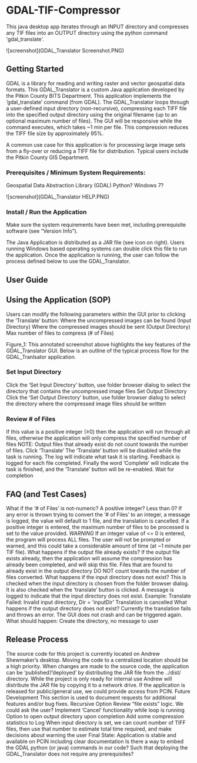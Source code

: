 # GDAL-TIF-Compressor
This java desktop app iterates through an INPUT directory and compresses any TIF files into an OUTPUT directory using the python command 'gdal_translate'.

![screenshot](GDAL_Translator Screenshot.PNG)

## Getting Started
GDAL is a library for reading and writing raster and vector geospatial data formats. This GDAL_Translator is a custom Java application developed by the Pitkin County BITS Department. This application implements the ‘gdal_translate’ command (from GDAL). The GDAL_Translator loops through a user-defined input directory (non-recursive), compressing each TIFF file into the specified output directory using the original filename (up to an optional maximum number of files). The GUI will be responsive while the command executes, which takes ~1 min per file.  This compression reduces the TIFF file size by approximately 95%.

A common use case for this application is for processing large image sets from a fly-over or reducing a TIFF file for distribution.   Typical users include the Pitkin County GIS Department.

### Prerequisites / Minimum System Requirements:
  Geospatial Data Abstraction Library (GDAL)
  Python?
  Windows 7?

![screenshot](GDAL_Translator HELP.PNG)

### Install / Run the Application
Make sure the system requirements have been met, including prerequisite software (see “Version Info”).

The Java Application is distributed as a JAR file (see icon on right). Users running Windows based operating systems can double click this file to run the application. Once the application is running, the user can follow the process defined below to use the GDAL_Translator.


## User Guide

## Using the Application (SOP)
Users can modify the following parameters within the GUI prior to clicking the ‘Translate’ button:
Where the uncompressed images can be found (Input Directory)
Where the compressed images should be sent (Output Directory)
Max number of files to compress (# of Files)

Figure_1: This annotated screenshot above highlights the key features of the GDAL_Translator GUI. Below is an outline of the typical process flow for the GDAL_Tranlsator application.

### Set Input Directory
Click the ‘Set Input Directory’ button, use folder browser dialog to select the directory that contains the uncompressed image files
Set Output Directory
Click the ‘Set Output Directory’ button, use folder browser dialog to select the directory where the compressed image files should be written
### Review # of Files
If this value is a positive integer (≥0) then the application will run through all files, otherwise the application will only compress the specified number of files
NOTE: Output files that already exist do not count towards the number of files.
Click ‘Translate’
The ‘Translate’ button will be disabled while the task is running.
The log will indicate what task it is starting.
Feedback is logged for each file completed.
Finally the word ‘Complete’ will indicate the task is finished, and the ‘Translate’ button will be re-enabled.
Wait for completion



## FAQ (and Test Cases)
What if the ‘# of Files’ is not-numeric? A positive integer? Less than 0?
If any error is thrown trying to convert the ‘# of Files’ to an integer, a message is logged, the value will default to 1 file, and the translation is cancelled.
If a positive integer is entered, the maximum number of files to be processed is set to the value provided.
*WARNING* If an integer value of <= 0 is entered, the program will process ALL files. The user will not be prompted or warned, and this could take a considerable amount of time (at ~1 minute per TIF file).
What happens if the output file already exists?
If the output file exists already, then the application will assume the compression has already been completed, and will skip this file.
Files that are found to already exist in the output directory DO NOT count towards the number of files converted.
What happens if the input directory does not exist?
This is checked when the input directory is chosen from the folder browser dialog. It is also checked when the ‘translate’ button is clicked.
A message is logged to indicate that the input directory does not exist.
Example: Translate Failed: Invalid input directory, Dir = 'inputDir’
Translation is cancelled
What happens if the output directory does not exist?
Currently the translation fails and throws an error. The GUI does not crash and can be triggered again.
What should happen: Create the directory, no message to user


## Release Process
The source code for this project is currently located on Andrew Shewmaker’s desktop. Moving the code to a centralized location should be a high priority. When changes are made to the source code, the application can be ‘published’/’deployed’ by distributing the JAR file from the ../dist/ directory. While the project is only ready for internal use Andrew will distribute the JAR file by copying it to a network drive. If the application is released for public/general use, we could provide access from PCIN.
Future Development
This section is used to document requests for additional features and/or bug fixes.
Recursive Option
Review “file exists” logic. We could ask the user?
Implement ‘Cancel’ functionality while loop is running
Option to open output directory upon completion
Add some compression statistics to Log
When input directory is set, we can count number of TIFF files, then use that number to estimate total time required, and make decisions about warning the user
Final State: Application is stable and available on PCIN including clear documentation
Is there a way to embed the GDAL python (or java) commands in our code? Such that deploying the GDAL_Translator does not require any prerequisites?

